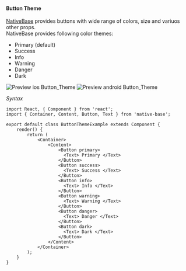 #### Button Theme

[NativeBase](https://nativebase.io/) provides buttons with wide range of colors, size and variuos other props.<br />
NativeBase provides following color themes:
  * Primary (default)
  * Success
  * Info
  * Warning
  * Danger
  * Dark<br />

![Preview ios Button_Theme](https://raw.githubusercontent.com/GeekyAnts/NativeBase-KitchenSink/master/screenshots/ios/buttons.png)
![Preview android Button_Theme](https://raw.githubusercontent.com/GeekyAnts/NativeBase-KitchenSink/master/screenshots/android/buttons.png)

*Syntax*

<pre class="line-numbers"><code class="language-jsx">import React, { Component } from 'react';
import { Container, Content, Button, Text } from 'native-base';
​
export default class ButtonThemeExample extends Component {
    render() {
        return (
            &lt;Container>
                &lt;Content>
                    &lt;Button primary>
                      &lt;Text> Primary &lt;/Text>
                    &lt;/Button>
                    &lt;Button success>
                      &lt;Text> Success &lt;/Text>
                    &lt;/Button>
                    &lt;Button info>
                      &lt;Text> Info &lt;/Text>
                    &lt;/Button>
                    &lt;Button warning>
                      &lt;Text> Warning &lt;/Text>
                    &lt;/Button>
                    &lt;Button danger>
                      &lt;Text> Danger &lt;/Text>
                    &lt;/Button>
                    &lt;Button dark>
                      &lt;Text> Dark &lt;/Text>
                    &lt;/Button>
                &lt;/Content>
            &lt;/Container>
        );
    }
}</code></pre><br />
